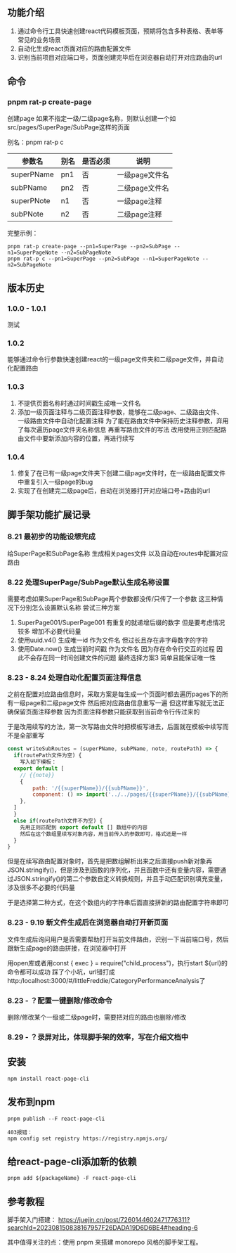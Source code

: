 
## 功能介绍
1. 通过命令行工具快速创建react代码模板页面，预期将包含多种表格、表单等常见的业务场景
2. 自动化生成react页面对应的路由配置文件
3. 识别当前项目对应端口号，页面创建完毕后在浏览器自动打开对应路由的url
## 命令
### pnpm rat-p create-page
创建page 如果不指定一级/二级page名称，则默认创建一个如src/pages/SuperPage/SubPage这样的页面

别名：pnpm rat-p c

| 参数名 | 别名 | 是否必须 | 说明 |
|---------|---------|---------|---------|
| superPName | pn1 | 否 | 一级page文件名 |
| subPName | pn2 | 否 | 二级page文件名 |
| superPNote | n1 | 否 | 一级page注释 |
| subPNote | n2 | 否 | 二级page注释 |


完整示例：

```
pnpm rat-p create-page --pn1=SuperPage --pn2=SubPage --n1=SuperPageNote --n2=SubPageNote
pnpm rat-p c --pn1=SuperPage --pn2=SubPage --n1=SuperPageNote --n2=SubPageNote
```

## 版本历史
### 1.0.0 - 1.0.1
测试

### 1.0.2
能够通过命令行参数快速创建react的一级page文件夹和二级page文件，并自动化配置路由

### 1.0.3
1. 不提供页面名称时通过时间戳生成唯一文件名
2. 添加一级页面注释与二级页面注释参数，能够在二级page、二级路由文件、一级路由文件中自动化配置注释
为了能在路由文件中保持历史注释参数，弃用了每次遍历page文件夹名称信息 再重写路由文件的写法
改用使用正则匹配路由文件中要新添加内容的位置，再进行续写

### 1.0.4
1. 修复了在已有一级page文件夹下创建二级page文件时，在一级路由配置文件中重复引入一级page的bug
2. 实现了在创建完二级page后，自动在浏览器打开对应端口号+路由的url


## 脚手架功能扩展记录
### 8.21 最初步的功能设想完成
给SuperPage和SubPage名称 生成相关pages文件 以及自动在routes中配置对应路由

### 8.22 处理SuperPage/SubPage默认生成名称设置
需要考虑如果SuperPage和SubPage两个参数都没传/只传了一个参数 这三种情况下分别怎么设置默认名称
尝试三种方案 
1. SuperPage001/SuperPage001 有重复的就递增后缀的数字 但是要考虑情况较多 增加不必要代码量
2. 使用uuid.v4() 生成唯一id 作为文件名 但过长且存在非字母数字的字符
3. 使用Date.now() 生成当前时间戳 作为文件名 因为存在命令行交互的过程 因此不会存在同一时间创建文件的问题
最终选择方案3 简单且能保证唯一性

### 8.23 - 8.24 处理自动化配置页面注释信息
之前在配置对应路由信息时，采取方案是每生成一个页面时都去遍历pages下的所有一级page和二级page文件 然后把对应路由信息重写一遍 但这样重写就无法正确保留页面注释参数 因为页面注释参数只能获取到当前命令行传过来的

于是改用续写的方法，第一次写路由文件时把模板写进去，后面就在模板中续写而不是全部重写

```javascript
const writeSubRoutes = (superPName, subPName, note, routePath) => {
  if(routePath文件为空) {
    写入如下模板：
  export default [
    // {{note}}
    {
        path: '/{{superPName}}/{{subPName}}',
        component: () => import('../../pages/{{superPName}}/{{subPName}}'),
    },
  ]
  }
  else if(routePath文件不为空) {
    先用正则匹配到 export default [] 数组中的内容
    然后在这个数组里续写对象内容，用当前传入的参数即可，格式还是一样
  }
}
```
但是在续写路由配置对象时，首先是把数组解析出来之后直接push新对象再JSON.stringify()，但是涉及到函数的序列化，并且函数中还有变量内容，需要通过JSON.stringify()的第二个参数自定义转换规则，并且手动匹配识别填充变量，涉及很多不必要的代码量

于是选择第二种方式，在这个数组内的字符串后面直接拼新的路由配置字符串即可

### 8.23 - 9.19 新文件生成后在浏览器自动打开新页面
文件生成后询问用户是否需要帮助打开当前文件路由，识别一下当前端口号，然后跟新生成page的路由拼接，在浏览器中打开

用open库或者用const { exec } = require("child_process")，执行start ${url}的命令都可以成功
踩了个小坑，url错打成http:/localhost:3000/#/littleFreddie/CategoryPerformanceAnalysis了

### 8.23 - ？配置一键删除/修改命令
删除/修改某个一级或二级page时，需要把对应的路由也删除/修改

### 8.29 - ？录屏对比，体现脚手架的效率，写在介绍文档中

## 安装
```
npm install react-page-cli
```

## 发布到npm
```
pnpm publish --F react-page-cli 

403报错：
npm config set registry https://registry.npmjs.org/
```
## 给react-page-cli添加新的依赖
```
pnpm add ${packageName} -F react-page-cli
```
## 参考教程
脚手架入门搭建：
https://juejin.cn/post/7260144602471776311?searchId=202308150838167957F26DADA19D6D6BE4#heading-6

其中值得关注的点：使用 pnpm 来搭建 monorepo 风格的脚手架工程。




